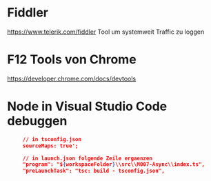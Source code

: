 # Fiddler

https://www.telerik.com/fiddler
Tool um systemweit Traffic zu loggen

# F12 Tools von Chrome

https://developer.chrome.com/docs/devtools

# Node in Visual Studio Code debuggen

```json
     // in tsconfig.json
     sourceMaps: true';
```

```json
     // in launch.json folgende Zeile ergaenzen
     "program": "${workspaceFolder}\\src\\M007-Async\\index.ts",
     "preLaunchTask": "tsc: build - tsconfig.json",
```
